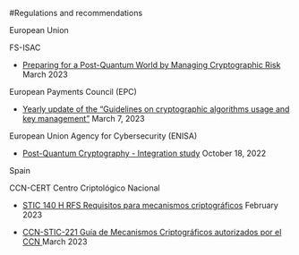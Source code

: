 #Regulations and recommendations

European Union

FS-ISAC 
- [Preparing for a Post-Quantum World by Managing Cryptographic Risk](https://www.fsisac.com/knowledge/pqc)
March 2023

European Payments Council (EPC) 
- [Yearly update of the “Guidelines on cryptographic algorithms usage and key management”](https://www.europeanpaymentscouncil.eu/sites/default/files/kb/file/2023-03/EPC342-08%20v12.0%20Guidelines%20on%20Cryptographic%20Algorithms%20Usage%20and%20Key%20Management.pdf)
March 7, 2023

European Union Agency for Cybersecurity (ENISA)
- [Post-Quantum Cryptography - Integration study](https://www.enisa.europa.eu/publications/post-quantum-cryptography-integration-study)
October 18, 2022


Spain

CCN-CERT Centro Criptológico Nacional
- [STIC 140 H RFS Requisitos para mecanismos criptográficos](https://www.ccn-cert.cni.es/series-ccn-stic/guias-de-acceso-publico-ccn-stic/6933-stic-140-h-rfs-requisitos-para-mecanismos-criptograficos/file.html)
February 2023

- [CCN-STIC-221 Guía de Mecanismos Criptográficos autorizados por el CCN ](https://www.ccn-cert.cni.es/series-ccn-stic/guias-de-acceso-publico-ccn-stic/6954-ccn-stic-221-guia-de-mecanismos-criptograficos-autorizados-por-el-ccn-1/file.html)
March 2023
